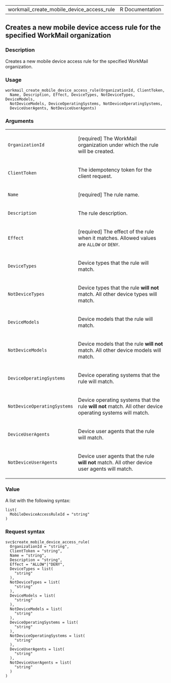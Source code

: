 <table style="width: 100%;">
<tbody>
<tr class="odd">
<td>workmail_create_mobile_device_access_rule</td>
<td style="text-align: right;">R Documentation</td>
</tr>
</tbody>
</table>

## Creates a new mobile device access rule for the specified WorkMail organization

### Description

Creates a new mobile device access rule for the specified WorkMail
organization.

### Usage

    workmail_create_mobile_device_access_rule(OrganizationId, ClientToken,
      Name, Description, Effect, DeviceTypes, NotDeviceTypes, DeviceModels,
      NotDeviceModels, DeviceOperatingSystems, NotDeviceOperatingSystems,
      DeviceUserAgents, NotDeviceUserAgents)

### Arguments

<table>
<colgroup>
<col style="width: 35%" />
<col style="width: 65%" />
</colgroup>
<tbody>
<tr class="odd">
<td><code
id="workmail_create_mobile_device_access_rule_:_OrganizationId">OrganizationId</code></td>
<td><p>[required] The WorkMail organization under which the rule will be
created.</p></td>
</tr>
<tr class="even">
<td><code
id="workmail_create_mobile_device_access_rule_:_ClientToken">ClientToken</code></td>
<td><p>The idempotency token for the client request.</p></td>
</tr>
<tr class="odd">
<td><code
id="workmail_create_mobile_device_access_rule_:_Name">Name</code></td>
<td><p>[required] The rule name.</p></td>
</tr>
<tr class="even">
<td><code
id="workmail_create_mobile_device_access_rule_:_Description">Description</code></td>
<td><p>The rule description.</p></td>
</tr>
<tr class="odd">
<td><code
id="workmail_create_mobile_device_access_rule_:_Effect">Effect</code></td>
<td><p>[required] The effect of the rule when it matches. Allowed values
are <code>ALLOW</code> or <code>DENY</code>.</p></td>
</tr>
<tr class="even">
<td><code
id="workmail_create_mobile_device_access_rule_:_DeviceTypes">DeviceTypes</code></td>
<td><p>Device types that the rule will match.</p></td>
</tr>
<tr class="odd">
<td><code
id="workmail_create_mobile_device_access_rule_:_NotDeviceTypes">NotDeviceTypes</code></td>
<td><p>Device types that the rule <strong>will not</strong> match. All
other device types will match.</p></td>
</tr>
<tr class="even">
<td><code
id="workmail_create_mobile_device_access_rule_:_DeviceModels">DeviceModels</code></td>
<td><p>Device models that the rule will match.</p></td>
</tr>
<tr class="odd">
<td><code
id="workmail_create_mobile_device_access_rule_:_NotDeviceModels">NotDeviceModels</code></td>
<td><p>Device models that the rule <strong>will not</strong> match. All
other device models will match.</p></td>
</tr>
<tr class="even">
<td><code
id="workmail_create_mobile_device_access_rule_:_DeviceOperatingSystems">DeviceOperatingSystems</code></td>
<td><p>Device operating systems that the rule will match.</p></td>
</tr>
<tr class="odd">
<td><code
id="workmail_create_mobile_device_access_rule_:_NotDeviceOperatingSystems">NotDeviceOperatingSystems</code></td>
<td><p>Device operating systems that the rule <strong>will not</strong>
match. All other device operating systems will match.</p></td>
</tr>
<tr class="even">
<td><code
id="workmail_create_mobile_device_access_rule_:_DeviceUserAgents">DeviceUserAgents</code></td>
<td><p>Device user agents that the rule will match.</p></td>
</tr>
<tr class="odd">
<td><code
id="workmail_create_mobile_device_access_rule_:_NotDeviceUserAgents">NotDeviceUserAgents</code></td>
<td><p>Device user agents that the rule <strong>will not</strong> match.
All other device user agents will match.</p></td>
</tr>
</tbody>
</table>

### Value

A list with the following syntax:

    list(
      MobileDeviceAccessRuleId = "string"
    )

### Request syntax

    svc$create_mobile_device_access_rule(
      OrganizationId = "string",
      ClientToken = "string",
      Name = "string",
      Description = "string",
      Effect = "ALLOW"|"DENY",
      DeviceTypes = list(
        "string"
      ),
      NotDeviceTypes = list(
        "string"
      ),
      DeviceModels = list(
        "string"
      ),
      NotDeviceModels = list(
        "string"
      ),
      DeviceOperatingSystems = list(
        "string"
      ),
      NotDeviceOperatingSystems = list(
        "string"
      ),
      DeviceUserAgents = list(
        "string"
      ),
      NotDeviceUserAgents = list(
        "string"
      )
    )

